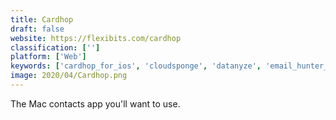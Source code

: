 ```yaml
---
title: Cardhop
draft: false 
website: https://flexibits.com/cardhop
classification: ['']
platform: ['Web']
keywords: ['cardhop_for_ios', 'cloudsponge', 'datanyze', 'email_hunter_for_chrome', 'emailmatcher', 'friendly_reminder', 'fullcontact_card_reader', 'google_contacts_map', 'grabby', 'highlight', 'hunter', 'hypothes.is', 'leadfeeder', 'lookfor', 'mylines', 'peanut', 'screentogif', 'swarmly']
image: 2020/04/Cardhop.png
---
```

The Mac contacts app you'll want to use.